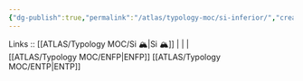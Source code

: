 ```yaml
---
{"dg-publish":true,"permalink":"/atlas/typology-moc/si-inferior/","created":"2023-01-05T15:12:41.670+01:00","updated":"2023-02-26T16:42:11.479+01:00"}
---
```


Links :: [[ATLAS/Typology MOC/Si 🏔️\|Si 🏔️]] |  |  |  
[[ATLAS/Typology MOC/ENFP\|ENFP]]
[[ATLAS/Typology MOC/ENTP\|ENTP]]
